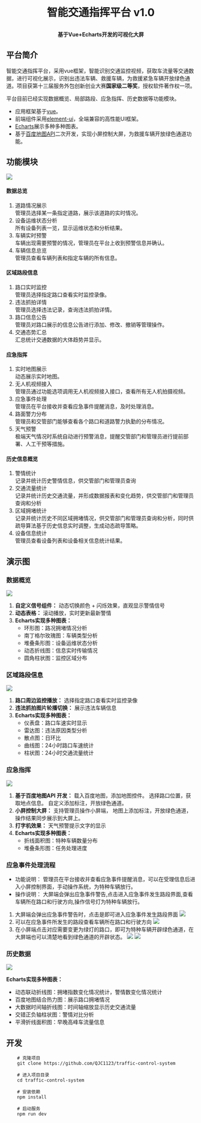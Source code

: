 
<h1 align="center" style="margin: 30px 0 30px; font-weight: bold;">智能交通指挥平台 v1.0</h1>
<h4 align="center">基于Vue+Echarts开发的可视化大屏</h4>




## 平台简介


智能交通指挥平台，采用vue框架，智能识别交通监控视频，获取车流量等交通数据，进行可视化展示，识别出违法车辆、救援车辆，为救援紧急车辆开放绿色通道。项目获第十三届服务外包创新创业大赛**国家级二等奖**，授权软件著作权一项。

平台目前已经实现数据概览、局部路段、应急指挥、历史数据等功能模块。


* 应用框架基于[vue](https://cn.vuejs.org/guide/introduction.html)。
* 前端组件采用[element-ui](https://www.uihtm.com/element/#/zh-CN)，全端兼容的高性能UI框架。
* [Echarts](https://echarts.apache.org/zh/index.html)展示多种多种图表。
* 基于[百度地图API](https://lbsyun.baidu.com/index.php?title=jspopularGL)二次开发，实现小屏控制大屏，为救援车辆开放绿色通道功能。



## 功能模块

<img src="img/2.png"/>

#### 数据总览
1. 道路情况展示<br>
    管理员选择某一条指定道路，展示该道路的实时情况。
2. 设备运维状态分析<br>
    所有设备列表一览，显示运维状态和分析结果。
3. 车辆实时预警<br>
    车辆出现需要预警的情况，管理员在平台上收到预警信息并确认。
4. 车辆信息总览<br>
    管理员查看车辆列表和指定车辆的所有信息。

#### 区域路段信息
1. 路口实时监控<br>
    管理员选择指定路口查看实时监控录像。
2. 违法抓拍详情<br>
    管理员选择违法记录，查询违法抓拍详情。
3. 路口信息公告<br>
    管理员对路口展示的信息公告进行添加、修改、撤销等管理操作。
4. 交通态势汇总<br>
    汇总统计交通数据的大体趋势并显示。


#### 应急指挥
1. 实时地图展示<br>
    动态展示实时地图。
2. 无人机视频接入<br>
管理员通过功能选项调用无人机视频接入接口，查看所有无人机拍摄视频。
3. 应急事件处理<br>
    管理员在平台接收并查看应急事件提醒消息，及时处理消息。
4. 路面警力分布<br>
    管理员和交管部门能够查看各个路口和道路警力执勤的分布情况。
5. 天气预警<br>
    极端天气情况时系统自动进行预警消息，提醒交管部门和管理员进行提前部署、人工干预等措施。

#### 历史信息概览
1. 警情统计<br>
    记录并统计历史警情信息，供交管部门和管理员查询
2. 交通流量统计<br>
    记录并统计历史交通流量，并形成数据报表和变化趋势，供交管部门和管理员查询和分析
3. 区域拥堵统计<br>
    记录并统计历史不同区域拥堵情况，供交管部门和管理员查询和分析，同时供疏导算法基于历史信息实时调整，生成动态疏导策略。
4. 设备信息统计<br>
    管理员查看设备列表和设备相关信息统计结果。



## 演示图

### 数据概览
 <img src="img/1.png"/><br>

 1. **自定义信号组件：**
    动态切换颜色 + 闪烁效果，直观显示警情信号
 2. **动态表格：**
    滚动播放，实时更新最新警情
 3. **Echarts实现多种图表：**
    * 环形图：路况拥堵情况分析
    * 南丁格尔玫瑰图：车辆类型分析
    * 堆叠条形图：设备运维状态分析
    * 动态折线图：信息实时传输情况
    * 圆角柱状图：监控区域分布


### 区域路段信息
<img src="img/3.png"/><br>

 1. **路口周边监控播放：**
   选择指定路口查看实时监控录像
 2. **违法抓拍图片轮播切换：**
    展示违法车辆信息
 3. **Echarts实现多种图表：**
      * 仪表盘：路口车速实时显示
      * 雷达图：违法原因类型分析
      * 散点图：日环比
      * 曲线图：24小时路口车速统计
      * 柱状图：24小时交通流量统计

### 应急指挥
<img src="img/4.png"/><br>

1. **基于百度地图API 开发：**
    载入百度地图，添加地图控件。
    选择路口位置，获取地点信息。
    自定义添加标注，开放绿色通道。
2. **小屏控制大屏：**
    支持管理员操作小屏端，
    地图上添加标注，开放绿色通道，
    操作结果同步展示到大屏上。
3. **打字机效果：**
    天气预警提示文字的显示
4. **Echarts实现多种图表：**
   * 折线面积图：特种车辆数量分布
   * 堆叠条形图：任务处理进度

### 应急事件处理流程
* 功能说明：
    管理员在平台接收并查看应急事件提醒消息，可以在受理信息后进入小屏控制界面，手动操作系统，为特种车辆放行。
* 操作说明：
    大屏端会弹出应急事件警告,点击进入应急事件发生路段界面,查看车辆所在路口和行驶方向,操作信号灯为特种车辆放行。

1. 大屏端会弹出应急事件警告时，点击是即可进入应急事件发生路段界面
    <img src="img/6.png"/>
2. 可以在应急事件所发生的路段查看车辆所在路口和行驶方向
    <img src="img/7.png"/>
3. 在小屏端点击对应需要变更为绿灯的路口，即可为特种车辆开辟绿色通道，在大屏端也可以清楚地看到绿色通道的开辟状态。
    <img src="img/8.png"/>
    <img src="img/9.png"/>


### 历史数据
<img src="img/5.png"/><br>

**Echarts实现多种图表：**
* 动态联动折线图：拥堵指数变化情况统计，警情数变化情况统计
* 百度地图结合热力图：展示路口拥堵情况
* 大数据时间轴折线图：时间轴缩放显示历史交通流量
* 交错正负轴柱状图：警情对比分析
* 平滑折线面积图：早晚高峰车流量信息



## 开发
        # 克隆项目
        git clone https://github.com/QJC1123/traffic-control-system

        # 进入项目目录
        cd traffic-control-system

        # 安装依赖
        npm install

        # 启动服务
        npm run dev



